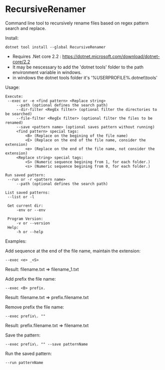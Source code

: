 # RecursiveRenamer
Command line tool to recursively rename files based on regex pattern search and replace.

Install:

```
dotnet tool install --global RecursiveRenamer
```
  * Requires .Net core 2.2 : https://dotnet.microsoft.com/download/dotnet-core/2.2
  * It may be nescessary to add the 'dotnet tools' folder to the path environment variable in windows.
  * in windows the dotnet tools folder it's '%USERPROFILE%\.dotnet\tools'
  
  
Usage:

```
Execute:
 --exec or -e <find pattern> <Replace string>
     --path (optional defines the search path)
     --dir-filter <RegEx filter> (optional filter the directories to be searched)
     --file-filter <RegEx filter> (optional filter the files to be renamed)
     --save <pattern name> (optional saves pattern without running)
     <find pattern> special tags:
         <B> (Replace on the begining of the file name)
         <E> (Replace on the end of the file name, consider the extension)
         <e> (Replace on the end of the file name, not consider the extension)
     <Replace string> special tags:
         <S> (Numeric sequence begining from 1, for each folder.)
         <s> (Numeric sequence begining from 0, for each folder.)

Run saved pattern:
 --run or -r <pattern name>
     --path (optional defines the search path)

List saved patterns:
 --list or -l

 Get current dir:
     -env or --env

 Program Version:
     -v or --version
 Help:
     -h or --help
```

Examples:

Add sequence at the end of the file name, maintain the extension:
```
--exec <e> _<S>
```
Result:
filename.txt => filename_1.txt


Add prefix the file name:
```
--exec <B> prefix.
```
Result:
filename.txt => prefix.filename.txt


Remove prefix the file name:
```
--exec prefix\. ""
```
Result:
prefix.filename.txt => filename.txt


Save the pattern:
```
--exec prefix\. "" --save patternName
```


Run the saved pattern:
```
--run patternName
```



